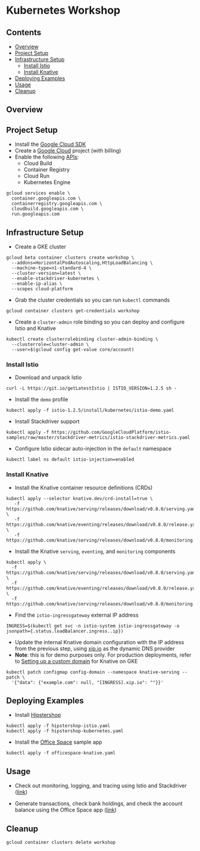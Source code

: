 # Kubernetes Workshop

## Contents

- [Overview](#overview)
- [Project Setup](#project-setup)
- [Infrastructure Setup](#infrastructure-setup)
  - [Install Istio](#install-istio)
  - [Install Knative](#install-knative)
- [Deploying Examples](#deploying-examples)
- [Usage](#usage)
- [Cleanup](#cleanup)

## Overview

## Project Setup

- Install the [Google Cloud SDK](https://cloud.google.com/sdk)
- Create a [Google Cloud](https://console.cloud.google.com) project (with billing)
- Enable the following [APIs](https://console.cloud.google.com/apis/library):
  - Cloud Build
  - Container Registry
  - Cloud Run
  - Kubernetes Engine

```
gcloud services enable \ 
  container.googleapis.com \
  containerregistry.googleapis.com \
  cloudbuild.googleapis.com \
  run.googleapis.com
```

## Infrastructure Setup

- Create a GKE cluster

```
gcloud beta container clusters create workshop \
  --addons=HorizontalPodAutoscaling,HttpLoadBalancing \
  --machine-type=n1-standard-4 \
  --cluster-version=latest \
  --enable-stackdriver-kubernetes \
  --enable-ip-alias \
  --scopes cloud-platform
```

- Grab the cluster credentials so you can run `kubectl` commands

`gcloud container clusters get-credentials workshop`

- Create a `cluster-admin` role binding so you can deploy and configure Istio and Knative

```
kubectl create clusterrolebinding cluster-admin-binding \
  --clusterrole=cluster-admin \
  --user=$(gcloud config get-value core/account)
```

### Install Istio

- Download and unpack Istio

`curl -L https://git.io/getLatestIstio | ISTIO_VERSION=1.2.5 sh -`

- Install the `demo` profile

`kubectl apply -f istio-1.2.5/install/kubernetes/istio-demo.yaml`

- Install Stackdriver support

`kubectl apply -f https://github.com/GoogleCloudPlatform/istio-samples/raw/master/stackdriver-metrics/istio-stackdriver-metrics.yaml`

- Configure Istio sidecar auto-injection in the `default` namespace

`kubectl label ns default istio-injection=enabled`

### Install Knative

- Install the Knative container resource definitions (CRDs)

```
kubectl apply --selector knative.dev/crd-install=true \
   -f https://github.com/knative/serving/releases/download/v0.8.0/serving.yaml \
   -f https://github.com/knative/eventing/releases/download/v0.8.0/release.yaml \
   -f https://github.com/knative/serving/releases/download/v0.8.0/monitoring.yaml
```

- Install the Knative `serving`, `eventing`, and `monitoring` components

```
kubectl apply \
  -f https://github.com/knative/serving/releases/download/v0.8.0/serving.yaml \
  -f https://github.com/knative/eventing/releases/download/v0.8.0/release.yaml \
  -f https://github.com/knative/serving/releases/download/v0.8.0/monitoring.yaml
```

- Find the `istio-ingressgateway` external IP address

```
INGRESS=$(kubectl get svc -n istio-system istio-ingressgateway -o jsonpath={.status.loadBalancer.ingress..ip})
```

- Update the internal Knative domain configuration with the IP address from the previous step, using [xip.io](http://xip.io) as the dynamic DNS provider
- **Note**: this is for demo purposes only. For production deployments, refer to [Setting up a custom domain](https://knative.dev/docs/serving/using-a-custom-domain/) for Knative on GKE

```
kubectl patch configmap config-domain --namespace knative-serving --patch \
  '{"data": {"example.com": null, "[INGRESS].xip.io": ""}}'
```

## Deploying Examples

- Install [Hipstershop](https://github.com/GoogleCloudPlatform/microservices-demo)

```
kubectl apply -f hipstershop-istio.yaml
kubectl apply -f hipstershop-kubernetes.yaml
```

- Install the [Office Space](http://github.com/crcsmnky/cloud-run-office-space) sample app

`kubectl apply -f officespace-knative.yaml`

## Usage

- Check out monitoring, logging, and tracing using Istio and Stackdriver ([link](https://github.com/GoogleCloudPlatform/istio-samples/tree/master/istio-stackdriver/))

- Generate transactions, check bank holdings, and check the account balance using the Office Space app ([link](https://github.com/crcsmnky/cloud-run-office-space#usage))

## Cleanup

`gcloud container clusters delete workshop`
